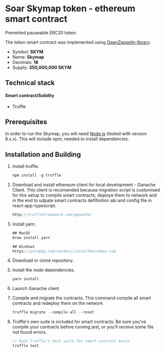 # Soar Skymap token - ethereum smart contract

Preminted pauseable ERC20 token.

The token smart contract was implemented using  [OpenZeppelin library](https://github.com/OpenZeppelin/openzeppelin-solidity).

- Symbol: **SKYM**
- Name: **Skymap**
- Decimals: **18**
- Supply: **350,000,000 SKYM**

## Technical stack

#### Smart contract/Solidity
- Truffle

## Prerequisites
In order to run the Skymap, you will need [Node.js](https://nodejs.org) (tested with version 8.x.x). This will include npm, needed to install dependencies.

## Installation and Building

1. Install truffle.
    ```javascript    
    npm install -g truffle
    ```


2. Download and install ethereum client for local development - Ganache Client. This client is recomended because migration script is customised for this setup to compile smart contracts, deploye them to network and in the end to udpate smart contracts defifinition abi and config file in react-app-typescript.
    ```javascript    
    http://truffleframework.com/ganache/
    ```

3. Install yarn.

    ```javascript
    ## MacOS
    brew install yarn

    ## Windows
    https://yarnpkg.com/en/docs/install#windows-tab
    ```

4. Download or clone repository.

5. Install the node dependencies.
    ```javascript
    yarn install
    ```

6. Launch Ganache client

7. Compile and migrate the contracts. This command compile all smart contracts and redeploy them on the network
    ```javascript
    truffle migrate --compile-all --reset
    ```
8. Truffle's own suite is included for smart contracts. Be sure you've compile your contracts before running jest, or you'll receive some file not found errors.
    ```javascript
    // Runs Truffle's test suite for smart contract tests.
    truffle test
    ```
